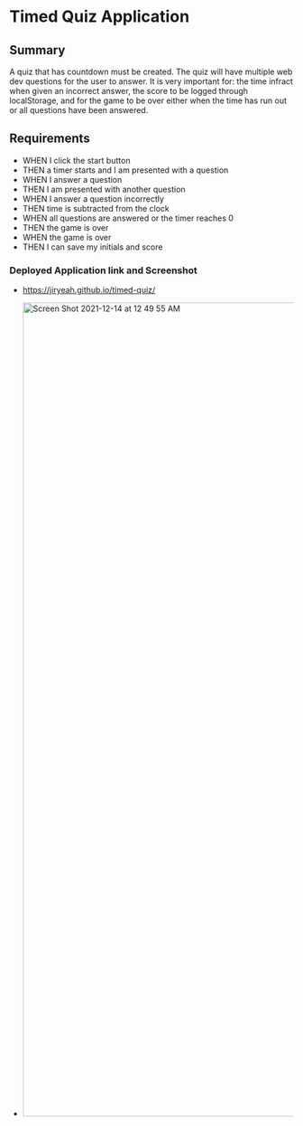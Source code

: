 # Timed Quiz Application

## Summary 
A quiz that has countdown must be created. The quiz will have multiple web dev questions for the user to answer. It is very important for: the time infract when given an incorrect answer, the score to be logged through localStorage, and for the game to be over either when the time has run out or all questions have been answered. 

## Requirements 
- WHEN I click the start button
- THEN a timer starts and I am presented with a question
- WHEN I answer a question
- THEN I am presented with another question
- WHEN I answer a question incorrectly
- THEN time is subtracted from the clock
- WHEN all questions are answered or the timer reaches 0
- THEN the game is over
- WHEN the game is over
- THEN I can save my initials and score
 

### Deployed Application link and Screenshot
- https://jiryeah.github.io/timed-quiz/

- <img width="1440" alt="Screen Shot 2021-12-14 at 12 49 55 AM" src="https://user-images.githubusercontent.com/92201576/145947453-3d6c4d66-f856-41a9-9a17-87fbc490c8c1.png">

